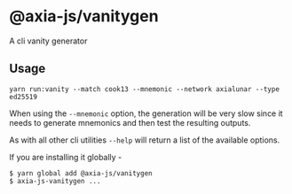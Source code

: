 # @axia-js/vanitygen

A cli vanity generator

## Usage

```
yarn run:vanity --match cook13 --mnemonic --network axialunar --type ed25519
```

When using the `--mnemonic` option, the generation will be very slow since it needs to generate mnemonics and then test the resulting outputs.

As with all other cli utilities `--help` will return a list of the available options.

If you are installing it globally -

```
$ yarn global add @axia-js/vanitygen
$ axia-js-vanitygen ...
```
